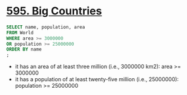 # [595. Big Countries](https://leetcode.com/problems/big-countries/?envType=study-plan&id=sql-i)

```sql
SELECT name, population, area
FROM World
WHERE area >= 3000000
OR population >= 25000000
ORDER BY name
;
```

- it has an area of at least three million (i.e., 3000000 km2): area >= 3000000
- it has a population of at least twenty-five million (i.e., 25000000): population >= 25000000
